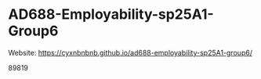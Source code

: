 # AD688-Employability-sp25A1-Group6
Website: https://cyxnbnbnb.github.io/ad688-employability-sp25A1-group6/

89819
